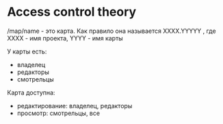 # Access control theory

/map/name - это карта. Как правило она называется XXXX.YYYYY , где XXXX - имя проекта, YYYY - имя карты

У карты есть:
- владелец
- редакторы
- смотрельцы

Карта доступна:
- редактирование: владелец, редакторы
- просмотр: смотрельцы, все
